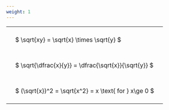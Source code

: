 ```yaml
---
weight: 1
---
```


<style type="text/css">
#T_92b8d th.col_heading {
  text-align: left;
  font-size: 1em;
}
#T_92b8d td {
  text-align: left;
  font-size: 1em;
  padding: 1.5em;
}
</style>
<table id="T_92b8d">
  <thead>
  </thead>
  <tbody>
    <tr>
      <td id="T_92b8d_row0_col0" class="data row0 col0" >$ \sqrt{xy} = \sqrt{x} \times \sqrt{y} $</td>
    </tr>
    <tr>
      <td id="T_92b8d_row1_col0" class="data row1 col0" >$ \sqrt{\dfrac{x}{y}} = \dfrac{\sqrt{x}}{\sqrt{y}} $</td>
    </tr>
    <tr>
      <td id="T_92b8d_row2_col0" class="data row2 col0" >$ (\sqrt{x})^2 = \sqrt{x^2} = x \text{ for } x\ge 0 $</td>
    </tr>
  </tbody>
</table>
